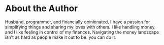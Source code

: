 # About the Author

Husband, programmer, and financially opinionated, I have a passion for simplifying things and sharing my loves with others. I like handling money, and I like feeling in control of my finances. Navigating the money landscape isn't as hard as people make it out to be: you can do it.